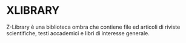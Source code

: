 # XLIBRARY
Z-Library è una biblioteca ombra che contiene file ed articoli di riviste scientifiche, testi accademici e libri di interesse generale.

